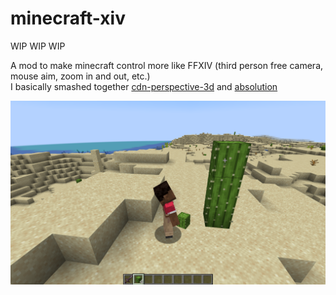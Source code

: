 # minecraft-xiv
WIP WIP WIP

A mod to make minecraft control more like FFXIV (third person free camera, mouse aim, zoom in and out, etc.)  
I basically smashed together [cdn-perspective-3d](https://github.com/lunatic-gh/cdn-perspective-3d) and [absolution](https://github.com/quat1024/absolution)

![2024-10-15_19.31.48.png](2024-10-15_19.31.48.png)